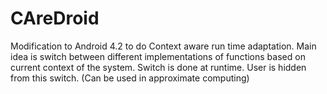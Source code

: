 CAreDroid
=========

Modification to Android 4.2 to do Context aware run time adaptation. Main idea is switch between different implementations of functions based on current context of the system. Switch is done at runtime. User is hidden from this switch. (Can be used in approximate computing)
